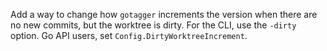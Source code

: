 Add a way to change how `gotagger` increments the version
when there are no new commits,
but the worktree is dirty.
For the CLI, use the `-dirty` option.
Go API users, set `Config.DirtyWorktreeIncrement`.
